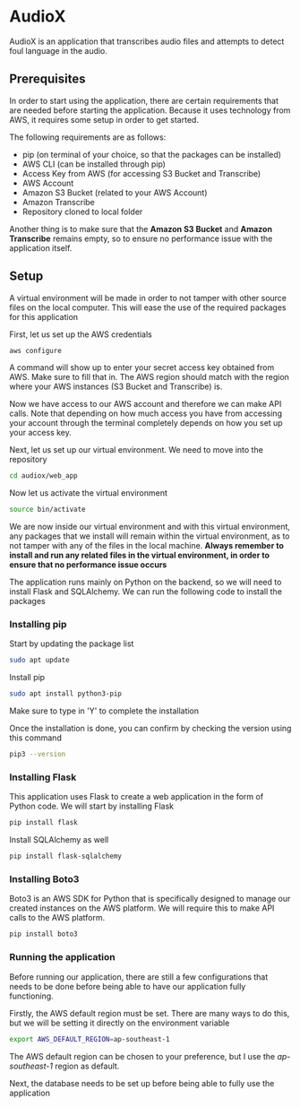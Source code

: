 # AudioX

AudioX is an application that transcribes audio files and attempts to detect foul language in the audio.

## Prerequisites
In order to start using the application, there are certain requirements that are needed before starting the application. Because it uses technology from AWS, it requires some setup in order to get started.

The following requirements are as follows:
* pip (on terminal of your choice, so that the packages can be installed)
* AWS CLI (can be installed through pip)
* Access Key from AWS (for accessing S3 Bucket and Transcribe)
* AWS Account
* Amazon S3 Bucket (related to your AWS Account)
* Amazon Transcribe
* Repository cloned to local folder

Another thing is to make sure that the **Amazon S3 Bucket** and **Amazon Transcribe** remains empty, so to ensure no performance issue with the application itself.

## Setup
A virtual environment will be made in order to not tamper with other source files on the local computer. This will ease the use of the required packages for this application

First, let us set up the AWS credentials
```bash
aws configure
```
A command will show up to enter your secret access key obtained from AWS. Make sure to fill that in. The AWS region should match with the region where your AWS instances (S3 Bucket and Transcribe) is.

Now we have access to our AWS account and therefore we can make API calls. Note that depending on how much access you have from accessing your account through the terminal completely depends on how you set up your access key.

Next, let us set up our virtual environment. We need to move into the repository
```bash
cd audiox/web_app
```
Now let us activate the virtual environment
```bash
source bin/activate
```

We are now inside our virtual environment and with this virtual environment, any packages that we install will remain within the virtual environment, as to not tamper with any of the files in the local machine. **Always remember to install and run any related files in the virtual environment, in order to ensure that no performance issue occurs**

The application runs mainly on Python on the backend, so we will need to install Flask and SQLAlchemy. We can run the following code to install the packages

### Installing pip ###
Start by updating the package list
```bash
sudo apt update
```
Install pip
```bash
sudo apt install python3-pip
```
Make sure to type in 'Y' to complete the installation

Once the installation is done, you can confirm by checking the version using this command
```bash
pip3 --version
```

### Installing Flask ###
This application uses Flask to create a web application in the form of Python code. We will start by installing Flask
```bash
pip install flask
```
Install SQLAlchemy as well
```bash
pip install flask-sqlalchemy
```

### Installing Boto3 ###
Boto3 is an AWS SDK for Python that is specifically designed to manage our created instances on the AWS platform. We will require this to make API calls to the AWS platform.
```bash
pip install boto3
```

### Running the application ###
Before running our application, there are still a few configurations that needs to be done before being able to have our application fully functioning.

Firstly, the AWS default region must be set. There are many ways to do this, but we will be setting it directly on the environment variable
```bash
export AWS_DEFAULT_REGION=ap-southeast-1
```
The AWS default region can be chosen to your preference, but I use the *ap-southeast-1* region as default.

Next, the database needs to be set up before being able to fully use the application







